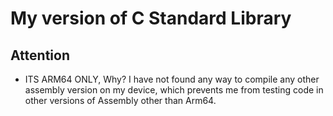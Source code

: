 # My version of C Standard Library



## Attention
- ITS ARM64 ONLY, Why? I have not found any way to compile any other assembly version on my device, which prevents me from testing code in other versions of Assembly other than Arm64.
